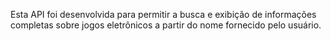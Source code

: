 Esta API foi desenvolvida para permitir a 
busca e exibição de informações completas sobre jogos eletrônicos a partir do nome fornecido pelo usuário. 
